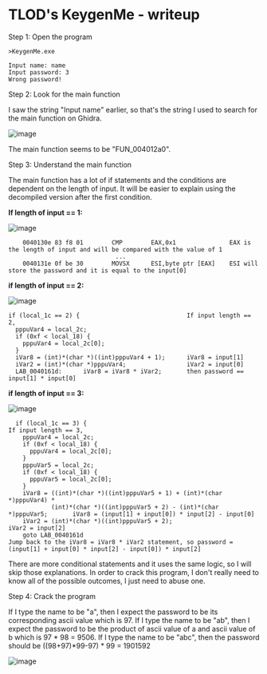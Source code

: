 # TLOD's KeygenMe - writeup

Step 1: Open the program

```
>KeygenMe.exe

Input name: name
Input password: 3
Wrong password!

```

Step 2: Look for the main function

I saw the string "Input name" earlier, so that's the string I used to search for the main function on Ghidra.

![image](https://user-images.githubusercontent.com/81070073/122006286-7f8bdf80-cd6b-11eb-9c98-d7f6c8683728.png)

The main function seems to be "FUN_004012a0".

Step 3: Understand the main function

The main function has a lot of if statements and the conditions are dependent on the length of input. It will be easier to explain using the decompiled version after the first condition.

**If length of input == 1:**

![image](https://user-images.githubusercontent.com/81070073/122007324-ad255880-cd6c-11eb-8b2e-81680e140594.png)

        0040130e 83 f8 01        CMP        EAX,0x1               EAX is the length of input and will be compared with the value of 1
                                  ...
        0040131e 0f be 30        MOVSX      ESI,byte ptr [EAX]    ESI will store the password and it is equal to the input[0]
        
**if length of input == 2:**

![image](https://user-images.githubusercontent.com/81070073/122007723-186f2a80-cd6d-11eb-9f4c-caef1e01107a.png)

    if (local_1c == 2) {                              If input length == 2,
      pppuVar4 = local_2c;
      if (0xf < local_18) {
        pppuVar4 = local_2c[0];
      }
      iVar8 = (int)*(char *)((int)pppuVar4 + 1);      iVar8 = input[1]
      iVar2 = (int)*(char *)pppuVar4;                 iVar2 = input[0]
      LAB_0040161d:      iVar8 = iVar8 * iVar2;       then password == input[1] * input[0]

**if length of input == 3:**

![image](https://user-images.githubusercontent.com/81070073/122008479-f5914600-cd6d-11eb-8b1f-eff3234f5fa9.png)

      if (local_1c == 3) {                                                        If input length == 3,
        pppuVar4 = local_2c;
        if (0xf < local_18) {
          pppuVar4 = local_2c[0];
        }
        pppuVar5 = local_2c;
        if (0xf < local_18) {
          pppuVar5 = local_2c[0];
        }
        iVar8 = ((int)*(char *)((int)pppuVar5 + 1) + (int)*(char *)pppuVar4) *  
                (int)*(char *)((int)pppuVar5 + 2) - (int)*(char *)pppuVar5;       iVar8 = (input[1] + input[0]) * input[2] - input[0]
        iVar2 = (int)*(char *)((int)pppuVar5 + 2);                                iVar2 = input[2]     
        goto LAB_0040161d                                                         Jump back to the iVar8 = iVar8 * iVar2 statement, so password = (input[1] + input[0] * input[2] - input[0]) * input[2]

There are more conditional statements and it uses the same logic, so I will skip those explanations. In order to crack this program, I don't really need to know all of the possible outcomes, I just need to abuse one.

Step 4: Crack the program

If I type the name to be "a", then I expect the password to be its corresponding ascii value which is 97.
If I type the name to be "ab", then I expect the password to be the product of ascii value of a and ascii value of b which is 97 * 98 = 9506.
If I type the name to be "abc", then the password should be ((98+97)*99-97) * 99 = 1901592

![image](https://user-images.githubusercontent.com/81070073/122011340-d3e58e00-cd70-11eb-9da3-3463df22f5fe.png)
